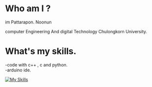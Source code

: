 # Who am I ?
im  Pattarapon. Noonun

computer Engineering And digital Technology Chulongkorn University.

# What's my skills.
-code with c++ , c and python.  
-arduino ide.  

[![My Skills](https://skillicons.dev/icons?i=py,c,cpp,arduino,vscode)](https://skillicons.dev)
